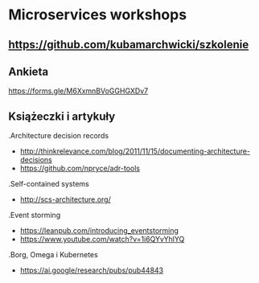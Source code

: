 # Microservices workshops

## https://github.com/kubamarchwicki/szkolenie

## Ankieta
https://forms.gle/M6XxmnBVoGGHGXDv7

## Książeczki i artykuły

.Architecture decision records
* http://thinkrelevance.com/blog/2011/11/15/documenting-architecture-decisions
* https://github.com/npryce/adr-tools

.Self-contained systems
* http://scs-architecture.org/

.Event storming
* https://leanpub.com/introducing_eventstorming
* https://www.youtube.com/watch?v=1i6QYvYhlYQ

.Borg, Omega i Kubernetes
* https://ai.google/research/pubs/pub44843
